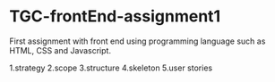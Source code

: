 # TGC-frontEnd-assignment1

First assignment with front end using programming language  such as HTML, CSS and Javascript.

1.strategy
2.scope
3.structure
4.skeleton
5.user stories